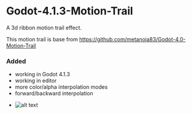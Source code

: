 # Godot-4.1.3-Motion-Trail
A 3d ribbon motion trail effect.

This motion trail is base from https://github.com/metanoia83/Godot-4.0-Motion-Trail

### Added
- working in Godot 4.1.3
- working in editor
- more color/alpha interpolation modes
- forward/backward interpolation


* ![alt text](https://github.com/aboudaladdin/Godot-4.0-Motion-Trail/blob/main/screenshot.png?raw=true)